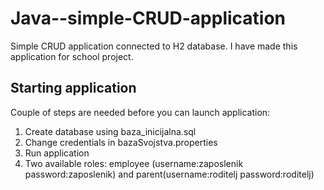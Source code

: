 # Java--simple-CRUD-application

Simple CRUD application connected to H2 database. I have made this application for school project.

## Starting application

Couple of steps are needed before you can launch application:

1. Create database using baza_inicijalna.sql
2. Change credentials in bazaSvojstva.properties
3. Run application
4. Two available roles: employee (username:zaposlenik password:zaposlenik) and parent(username:roditelj password:roditelj)
